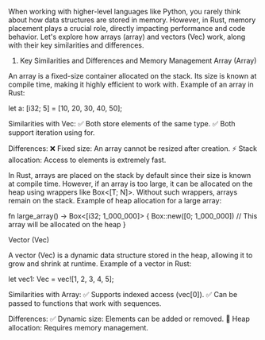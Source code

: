 When working with higher-level languages like Python, you rarely think about how data structures are stored in memory. However, in Rust, memory placement plays a crucial role, directly impacting performance and code behavior. Let's explore how arrays (array) and vectors (Vec) work, along with their key similarities and differences.

1. Key Similarities and Differences and Memory Management
Array (Array)

An array is a fixed-size container allocated on the stack. Its size is known at compile time, making it highly efficient to work with.
Example of an array in Rust:

let a: [i32; 5] = [10, 20, 30, 40, 50];

Similarities with Vec:
✅ Both store elements of the same type.
✅ Both support iteration using for.

Differences:
❌ Fixed size: An array cannot be resized after creation.
⚡ Stack allocation: Access to elements is extremely fast.

In Rust, arrays are placed on the stack by default since their size is known at compile time. However, if an array is too large, it can be allocated on the heap using wrappers like Box<[T; N]>. Without such wrappers, arrays remain on the stack.
Example of heap allocation for a large array:

fn large_array() -> Box<[i32; 1_000_000]> {
    Box::new([0; 1_000_000]) // This array will be allocated on the heap
}

Vector (Vec)

A vector (Vec) is a dynamic data structure stored in the heap, allowing it to grow and shrink at runtime.
Example of a vector in Rust:

let vec1: Vec<i32> = vec![1, 2, 3, 4, 5];

Similarities with Array:
✅ Supports indexed access (vec[0]).
✅ Can be passed to functions that work with sequences.

Differences:
✅ Dynamic size: Elements can be added or removed.
🔄 Heap allocation: Requires memory management.



